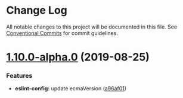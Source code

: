 # Change Log

All notable changes to this project will be documented in this file.
See [Conventional Commits](https://conventionalcommits.org) for commit guidelines.

# [1.10.0-alpha.0](https://github.com/borealisgroup/create-bor-app/tree/master/packages/eslint-config/compare/@borealisgroup/eslint-config@1.9.1...@borealisgroup/eslint-config@1.10.0-alpha.0) (2019-08-25)


### Features

* **eslint-config:** update ecmaVersion ([a96af01](https://github.com/borealisgroup/create-bor-app/tree/master/packages/eslint-config/commit/a96af01))
